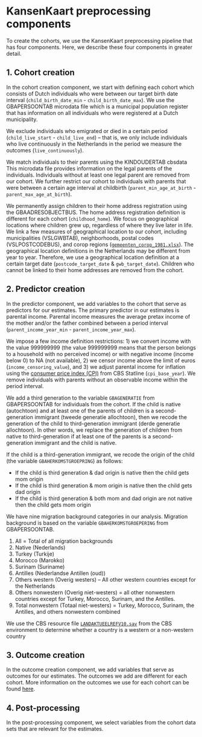 # KansenKaart preprocessing components
To create the cohorts, we use the KansenKaart preprocessing pipeline that has four components. Here, we describe these four components in greater detail. 


## 1. Cohort creation
In the cohort creation component, we start with defining each cohort which consists of Dutch individuals who were between our target birth date interval (`child_birth_date_min` - `child_birth_date_max`). We use the GBAPERSOONTAB microdata file which is a municipal population register that has information on all individuals who were registered at a Dutch municipality. 

We exclude individuals who emigrated or died in a certain period (`child_live_start` - `child_live_end`) – that is, we only include individuals who live continuously in the Netherlands in the period we measure the outcomes (`live_continuously`). 

We match individuals to their parents using the KINDOUDERTAB cbsdata This microdata file provides information on the legal parents of the individuals. Individuals without at least one legal parent are removed from our cohort. We further restrict our cohort to individuals with parents that were between a certain age interval at childbirth (`parent_min_age_at_birth` - `parent_max_age_at_birth`). 

We permanently assign children to their home address registration using the GBAADRESOBJECTBUS. The home address registration definition is different for each cohort (`childhood_home`). We focus on geographical locations where children grew up, regardless of where they live later in life. We link a few measures of geographical location to our cohort, including municipalities (VSLGWBTAB), neighborhoods, postal codes (VSLPOSTCODEBUS), and corop regions ([`gemeenten_corop_1981.xlsx`]( https://github.com/sodascience/kansenkaart_preprocessing/blob/cbs_updated/resources/gemeenten_corop_1981.xlsx)). The geographical location definitions in the Netherlands may be different from year to year. Therefore, we use a geographical location definition at a certain target date (`postcode_target_date` & `gwb_target_date`). Children who cannot be linked to their home addresses are removed from the cohort. 


## 2. Predictor creation
In the predictor component, we add variables to the cohort that serve as predictors for our estimates. The primary predictor in our estimates is parental income. Parental income measures the average pretax income of the mother and/or the father combined between a period interval (`parent_income_year_min` - `parent_income_year_max`). 

We impose a few income definition restrictions: 1) we convert income with the value 999999999 (the value 999999999 means that the person belongs to a household with no perceived income) or with negative income (income below 0) to NA (not available), 2) we censor income above the limit of euros (`income_censoring_value`), and 3) we adjust parental income for inflation using the [consumer price index (CPI)]( https://github.com/sodascience/kansenkaart_preprocessing/blob/cbs_updated/resources/Consumentenprijzen__prijsindex_2015_100_07012021_123946.csv) from CBS Statline (`cpi_base_year`). We remove individuals with parents without an observable income within the period interval.

We add a third generation to the variable `GBAGENERATIE` from GBAPERSOONTAB for individuals from the cohort. If the child is native (autochtoon) and at least one of the parents of children is a second-generation immigrant (tweede generatie allochtoon), then we recode the generation of the child to third-generation immigrant (derde generatie allochtoon). In other words, we replace the generation of children from native to third-generation if at least one of the parents is a second-generation immigrant and the child is native.

If the child is a third-generation immigrant, we recode the origin of the child (the variable `GBAHERKOMSTGROEPRING`) as follows:
- If the child is third generation & dad origin is native then the child gets mom origin
- If the child is third generation & mom origin is native then the child gets dad origin
- If the child is third generation & both mom and dad origin are not native then the child gets mom origin

We have nine migration background categories in our analysis. Migration background is based on the variable `GBAHERKOMSTGROEPERING` from GBAPERSOONTAB. 
1. All = Total of all migration backgrounds
2. Native (Nederlands)
3. Turkey (Turkije)
4. Morocco (Marokko)
5. Surinam (Suriname)
6. Antilles (Nederlandse Antillen (oud))
7. Others western (Overig westers) – All other western countries except for the Netherlands
8. Others nonwestern (Overig niet-westers) = all other nonwestern countries except for Turkey, Morocco, Surinam, and the Antilles. 
9. Total nonwestern (Totaal niet-westers) = Turkey, Morocco, Surinam, the Antilles, and others nonwestern combined

We use the CBS resource file [`LANDAKTUEELREFV10.sav`]( https://github.com/sodascience/kansenkaart_preprocessing/blob/cbs_updated/resources/LANDAKTUEELREF10.sav) from the CBS environment to determine whether a country is a western or a non-western country


## 3. Outcome creation
In the outcome creation component, we add variables that serve as outcomes for our estimates. The outcomes we add are different for each cohort. More information on the outcomes we use for each cohort can be found [here](https://github.com/sodascience/kansenkaart_preprocessing/blob/cbs_updated/COHORTS.md). 


## 4. Post-processing
In the post-processing component, we select variables from the cohort data sets that are relevant for the estimates.

